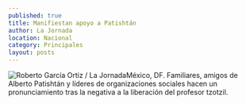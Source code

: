 ```yaml
---
published: true
title: Manifiestan apoyo a Patishtán
author: La Jornada
location: Nacional
category: Principales
layout: posts
---
```


![Roberto García Ortiz / La Jornada](http://i.imgur.com/OAwkrn1m.jpg)México, DF. Familiares, amigos de Alberto Patishtán y líderes de organizaciones sociales hacen un pronunciamiento tras la negativa a la liberación del profesor tzotzil. 
